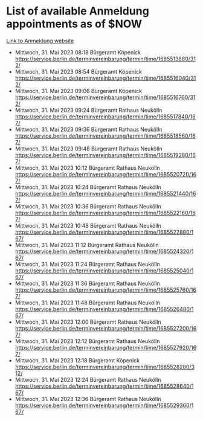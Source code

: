 # List of available Anmeldung appointments as of $NOW
[Link to Anmeldung website](https://service.berlin.de/terminvereinbarung/termin/tag.php?termin=1&anliegen[]=120686&dienstleisterlist=122210,122217,327316,122219,327312,122227,327314,122231,327346,122243,327348,122254,122252,329742,122260,329745,122262,329748,122271,327278,122273,327274,122277,327276,330436,122280,327294,122282,327290,122284,327292,122291,327270,122285,327266,122286,327264,122296,327268,150230,329760,122297,327286,122294,327284,122312,329763,122314,329775,122304,327330,122311,327334,122309,327332,317869,122281,327352,122279,329772,122283,122276,327324,122274,327326,122267,329766,122246,327318,122251,327320,122257,327322,122208,327298,122226,327300&herkunft=http%3A%2F%2Fservice.berlin.de%2Fdienstleistung%2F120686%2F)
- Mittwoch, 31. Mai 2023 08:18 Bürgeramt Köpenick https://service.berlin.de/terminvereinbarung/termin/time/1685513880/312/
- Mittwoch, 31. Mai 2023 08:54 Bürgeramt Köpenick https://service.berlin.de/terminvereinbarung/termin/time/1685516040/312/
- Mittwoch, 31. Mai 2023 09:06 Bürgeramt Köpenick https://service.berlin.de/terminvereinbarung/termin/time/1685516760/312/
- Mittwoch, 31. Mai 2023 09:24 Bürgeramt Rathaus Neukölln https://service.berlin.de/terminvereinbarung/termin/time/1685517840/167/
- Mittwoch, 31. Mai 2023 09:36 Bürgeramt Rathaus Neukölln https://service.berlin.de/terminvereinbarung/termin/time/1685518560/167/
- Mittwoch, 31. Mai 2023 09:48 Bürgeramt Rathaus Neukölln https://service.berlin.de/terminvereinbarung/termin/time/1685519280/167/
- Mittwoch, 31. Mai 2023 10:12 Bürgeramt Rathaus Neukölln https://service.berlin.de/terminvereinbarung/termin/time/1685520720/167/
- Mittwoch, 31. Mai 2023 10:24 Bürgeramt Rathaus Neukölln https://service.berlin.de/terminvereinbarung/termin/time/1685521440/167/
- Mittwoch, 31. Mai 2023 10:36 Bürgeramt Rathaus Neukölln https://service.berlin.de/terminvereinbarung/termin/time/1685522160/167/
- Mittwoch, 31. Mai 2023 10:48 Bürgeramt Rathaus Neukölln https://service.berlin.de/terminvereinbarung/termin/time/1685522880/167/
- Mittwoch, 31. Mai 2023 11:12 Bürgeramt Rathaus Neukölln https://service.berlin.de/terminvereinbarung/termin/time/1685524320/167/
- Mittwoch, 31. Mai 2023 11:24 Bürgeramt Rathaus Neukölln https://service.berlin.de/terminvereinbarung/termin/time/1685525040/167/
- Mittwoch, 31. Mai 2023 11:36 Bürgeramt Rathaus Neukölln https://service.berlin.de/terminvereinbarung/termin/time/1685525760/167/
- Mittwoch, 31. Mai 2023 11:48 Bürgeramt Rathaus Neukölln https://service.berlin.de/terminvereinbarung/termin/time/1685526480/167/
- Mittwoch, 31. Mai 2023 12:00 Bürgeramt Rathaus Neukölln https://service.berlin.de/terminvereinbarung/termin/time/1685527200/167/
- Mittwoch, 31. Mai 2023 12:12 Bürgeramt Rathaus Neukölln https://service.berlin.de/terminvereinbarung/termin/time/1685527920/167/
- Mittwoch, 31. Mai 2023 12:18 Bürgeramt Köpenick https://service.berlin.de/terminvereinbarung/termin/time/1685528280/312/
- Mittwoch, 31. Mai 2023 12:24 Bürgeramt Rathaus Neukölln https://service.berlin.de/terminvereinbarung/termin/time/1685528640/167/
- Mittwoch, 31. Mai 2023 12:36 Bürgeramt Rathaus Neukölln https://service.berlin.de/terminvereinbarung/termin/time/1685529360/167/
